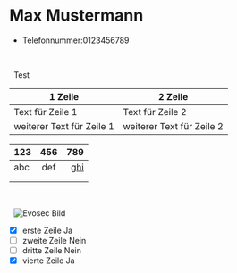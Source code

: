# Max Mustermann

* Telefonnummer:0123456789


&nbsp;


&nbsp;
Test

1 Zeile | 2 Zeile
------- | -------
Text für Zeile 1 | Text für Zeile 2
weiterer Text für Zeile 1 | weiterer Text für Zeile 2

| 123| 456 |789 |
|:---|:---:|---:|
| abc| def |[ghi](https://fprass99.github.io/homepage-testen/index.html "ghi") |
|    |     |    |
|    |     |    |


&nbsp;


&nbsp;
![Evosec Bild](https://www.evosec.de/files/8212/9786/1329/hdpic.jpg )

- [x] erste Zeile Ja
- [ ] zweite Zeile Nein
- [ ] dritte Zeile Nein
- [x] vierte Zeile Ja
